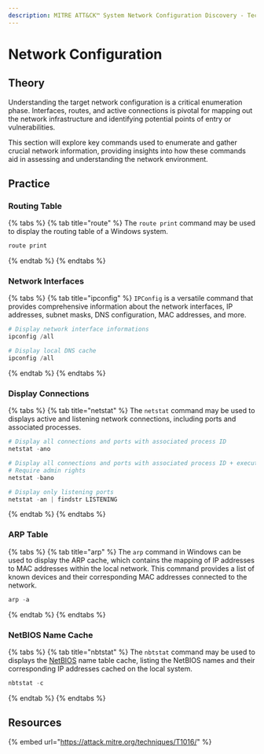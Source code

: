 ```yaml
---
description: MITRE ATT&CK™ System Network Configuration Discovery - Technique T1016
---
```


# Network Configuration

## Theory

Understanding the target network configuration is a critical enumeration phase. Interfaces, routes, and active connections is pivotal for mapping out the network infrastructure and identifying potential points of entry or vulnerabilities.&#x20;

This section will explore key commands used to enumerate and gather crucial network information, providing insights into how these commands aid in assessing and understanding the network environment.

## Practice

### Routing Table

{% tabs %}
{% tab title="route" %}
The `route print` command may be used to display the routing table of a Windows system.

```powershell
route print
```
{% endtab %}
{% endtabs %}

### Network Interfaces

{% tabs %}
{% tab title="ipconfig" %}
`IPConfig` is a versatile command that provides comprehensive information about the network interfaces, IP addresses, subnet masks, DNS configuration, MAC addresses, and more.

```powershell
# Display network interface informations
ipconfig /all

# Display local DNS cache
ipconfig /all
```
{% endtab %}
{% endtabs %}

### Display Connections

{% tabs %}
{% tab title="netstat" %}
The `netstat` command may be used to displays active and listening network connections, including ports and associated processes.

```powershell
# Display all connections and ports with associated process ID
netstat -ano

# Display all connections and ports with associated process ID + executable involved
# Require admin rights
netstat -bano

# Display only listening ports
netstat -an | findstr LISTENING
```
{% endtab %}
{% endtabs %}

### **ARP Table**

{% tabs %}
{% tab title="arp" %}
The `arp` command in Windows can be used to display the ARP cache, which contains the mapping of IP addresses to MAC addresses within the local network. This command provides a list of known devices and their corresponding MAC addresses connected to the network.

```powershell
arp -a
```
{% endtab %}
{% endtabs %}

### NetBIOS Name Cache

{% tabs %}
{% tab title="nbtstat" %}
The `nbtstat` command may be used to displays the [NetBIOS](../../../network/protocols/nbt-ns-netbios.md) name table cache, listing the NetBIOS names and their corresponding IP addresses cached on the local system.

```powershell
nbtstat -c
```
{% endtab %}
{% endtabs %}

## Resources

{% embed url="https://attack.mitre.org/techniques/T1016/" %}
